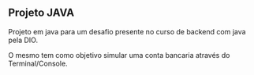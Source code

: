 ## Projeto JAVA

Projeto em java para um desafio presente no curso de backend com java pela DIO.

O mesmo tem como objetivo simular uma conta bancaria através do Terminal/Console.
